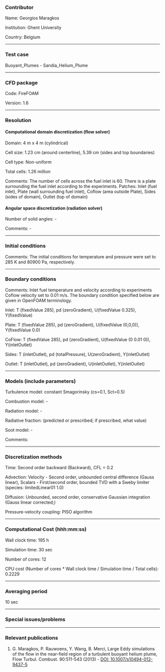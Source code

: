 ### Contributor
Name: Georgios Maragkos

Institution: Ghent University

Country: Belgium

------------------

### Test case
Buoyant_Plumes - Sandia_Helium_Plume

------------------

### CFD package
Code: FireFOAM

Version: 1.6

------------------

### Resolution

#### Computational domain discretization (flow solver)
Domain: 4 m x 4 m (cylindrical)

Cell size: 1.23 cm (around centerline), 5.39 cm (sides and top boundaries)

Cell type: Non-uniform

Total cells: 1.26 million

Comments: The number of cells across the fuel inlet is 60. There is a plate surrounding the fuel inlet according to the experiments. Patches: Inlet (fuel inlet), Plate (wall surrounding fuel inlet), Coflow (area outside Plate), Sides (sides of domain), Outlet (top of domain)

#### Angular space discretization (radiation solver)
Number of solid angles: -

Comments: -

------------------

### Initial conditions
Comments: The initial conditions for temperature and pressure were set to 285 K and 80900 Pa, respectively.

------------------

### Boundary conditions
Comments: Inlet fuel temperature and velocity according to experiments Coflow velocity set to 0.01 m/s. The boundary condition specified below are given in OpenFOAM terminology.

Inlet: T (fixedValue 285), pd (zeroGradient), U(fixedValue 0.325), Y(fixedValue)

Plate: T (fixedValue 285), pd (zeroGradient), U(fixedValue (0,0,0)), Y(fixedValue 0.0)

CoFlow: T (fixedValue 285), pd (zeroGradient), U(fixedValue (0 0.01 0)), Y(inletOutlet)

Sides: T (inletOutlet), pd (totalPressure), U(zeroGradient), Y(inletOutlet)

Outlet: T (inletOutlet), pd (zeroGradient), U(inletOutlet), Y(inletOutlet)

------------------

### Models (include parameters)
Turbulence model: constant Smagorinsky (cs=0.1, Sct=0.5)

Combustion model: -

Radiation model: -

Radiative fraction: (predicted or prescribed; if prescribed, what value)

Soot model: -

Comments:

------------------

### Discretization methods
Time: Second order backward (Backward), CFL = 0.2

Advection: Velocity - Second order, unbounded central difference (Gauss linear), Scalars - First/second order, bounded  TVD with a Sweby limiter (species: limitedLinear01 1.0)

Diffusion: Unbounded, second order, conservative Gaussian integration (Gauss linear corrected;)

Pressure-velocity coupling: PISO algorithm

------------------

### Computational Cost (hhh:mm:ss)
Wall clock time: 195 h

Simulation time: 30 sec

Number of cores: 12

CPU cost (Number of cores * Wall clock time / Simulation time / Total cells): 0.2229

------------------

### Averaging period

10 sec

------------------

### Special issues/problems

------------------

### Relevant publications

1. G. Maragkos, P. Rauwoens, Y. Wang, B. Merci, Large Eddy simulations of the flow in the near-field region of a turbulent buoyant helium plume, Flow Turbul. Combust. 90:511-543 (2013) - [DOI: 10.1007/s10494-012-9437-5](http://www.doi.org/10.1007/s10494-012-9437-5)
